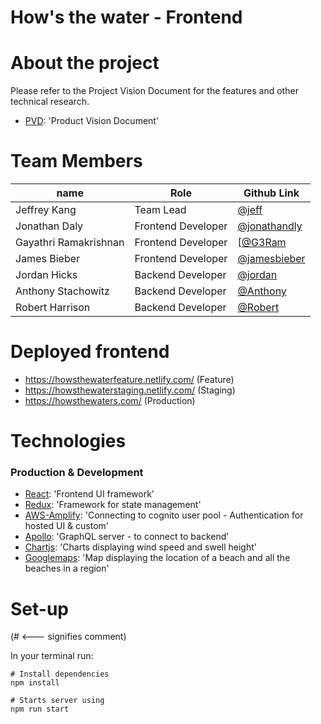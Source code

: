 # **How's the water - Frontend**

# About the project

Please refer to the Project Vision Document for the features and other technical research.

- [PVD](https://www.notion.so/How-s-the-water-c65ce318eb3b4c13ba69e7001a7f849a): 'Product Vision Document'

# **Team Members**

| name                  | Role               | Github Link                                    |
| --------------------- | ------------------ | ---------------------------------------------- |
| Jeffrey Kang          | Team Lead          | [@jeff](https://github.com/jeffyjkang)         |
| Jonathan Daly         | Frontend Developer | [@jonathandly](https://github.com/jonathandly) |
| Gayathri Ramakrishnan | Frontend Developer | [[@G3Ram](https://github.com/G3Ram)            |
| James Bieber          | Frontend Developer | [@jamesbieber](https://github.com/jamesbieber) |
| Jordan Hicks          | Backend Developer  | [@jordan](https://github.com/jthicks91)        |
| Anthony Stachowitz    | Backend Developer  | [@Anthony](https://github.com/stackBlock)      |
| Robert Harrison       | Backend Developer  | [@Robert](https://github.com/focused220)       |

# **Deployed frontend**

- https://howsthewaterfeature.netlify.com/ (Feature)
- https://howsthewaterstaging.netlify.com/ (Staging)
- https://howsthewaters.com/ (Production)

# **Technologies**

### Production & Development

- [React](https://reactjs.org/docs/getting-started.html): 'Frontend UI framework'
- [Redux](https://redux.js.org/): 'Framework for state management'
- [AWS-Amplify](https://docs.aws.amazon.com/amplify/): 'Connecting to cognito user pool - Authentication for hosted UI & custom'
- [Apollo](https://www.apollographql.com/docs/): 'GraphQL server - to connect to backend'
- [Chartjs](https://www.chartjs.org/docs/latest/): 'Charts displaying wind speed and swell height'
- [Googlemaps](https://developers.google.com/maps/documentation): 'Map displaying the location of a beach and all the beaches in a region'

# Set-up

(# <--- signifies comment)

In your terminal run:

```
# Install dependencies
npm install

# Starts server using
npm run start
```
